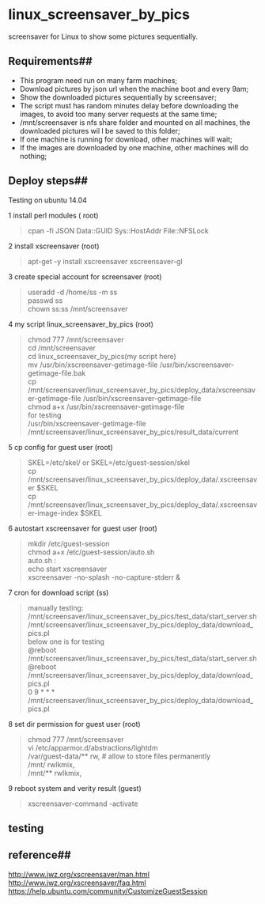 linux_screensaver_by_pics
=========================

screensaver for Linux to show some pictures sequentially.  


## Requirements##
* This program need run on many farm machines;
* Download pictures by json url when the machine boot and every 9am;
* Show the downloaded pictures sequentially by screensaver;
* The script must has random minutes delay before downloading the images, to avoid too many server requests at the same time;
* /mnt/screensaver is nfs share folder and mounted on all machines, the downloaded pictures wil l be saved to this folder;
* If one machine is running for download, other machines will wait;
* If the images are downloaded by one machine, other machines will do nothing;


## Deploy steps##  
Testing on ubuntu 14.04

1 install perl modules ( root)
>cpan -fi JSON Data::GUID Sys::HostAddr File::NFSLock  

2 install xscreensaver (root)
>apt-get -y install xscreensaver xscreensaver-gl   

3 create special account for screensaver (root)
>useradd -d /home/ss -m ss  
passwd ss  
chown ss:ss /mnt/screensaver  

4 my script linux_screensaver_by_pics (root)
>chmod 777 /mnt/screensaver  
cd /mnt/screensaver  
cd linux_screensaver_by_pics(my script here)  
mv /usr/bin/xscreensaver-getimage-file /usr/bin/xscreensaver-getimage-file.bak  
cp /mnt/screensaver/linux_screensaver_by_pics/deploy_data/xscreensaver-getimage-file   /usr/bin/xscreensaver-getimage-file  
chmod a+x /usr/bin/xscreensaver-getimage-file  
for testing  
/usr/bin/xscreensaver-getimage-file /mnt/screensaver/linux_screensaver_by_pics/result_data/current  

5 cp config for guest user (root)
>SKEL=/etc/skel/ or SKEL=/etc/guest-session/skel  
cp /mnt/screensaver/linux_screensaver_by_pics/deploy_data/.xscreensaver $SKEL  
cp /mnt/screensaver/linux_screensaver_by_pics/deploy_data/.xscreensaver-image-index $SKEL  

6 autostart xscreensaver for guest user (root)
>mkdir /etc/guest-session  
chmod a+x /etc/guest-session/auto.sh  
auto.sh :   
echo start xscreensaver  
xscreensaver -no-splash -no-capture-stderr &  

7 cron for download script (ss)
>manually testing:  
/mnt/screensaver/linux_screensaver_by_pics/test_data/start_server.sh  
/mnt/screensaver/linux_screensaver_by_pics/deploy_data/download_pics.pl  
below one is for testing  
@reboot /mnt/screensaver/linux_screensaver_by_pics/test_data/start_server.sh  
@reboot /mnt/screensaver/linux_screensaver_by_pics/deploy_data/download_pics.pl  
0 9 * * * /mnt/screensaver/linux_screensaver_by_pics/deploy_data/download_pics.pl  

8 set dir permission for guest user (root)
>chmod 777 /mnt/screensaver  
vi /etc/apparmor.d/abstractions/lightdm  
/var/guest-data/** rw, # allow to store files permanently  
/mnt/ rwlkmix,  
/mnt/** rwlkmix,  

9 reboot system and verity result (guest)
>xscreensaver-command -activate  

## testing ##

## reference##
http://www.jwz.org/xscreensaver/man.html  
http://www.jwz.org/xscreensaver/faq.html  
https://help.ubuntu.com/community/CustomizeGuestSession  
